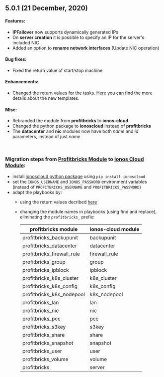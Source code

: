 ## 5.0.1 (21 December, 2020)

#### Features:
- **IPFailover** now supports dynamically generated IPs
- On **server creation** it is possible to specify an IP for the server's included NIC
- Added an option to **rename network interfaces** (Update NIC operation)

#### Bug fixes:
- Fixed the return value of start/stop machine

#### Enhancements:
- Changed the return values for the tasks. [Here](README.md#return-values) you can find the more details about the new templates.

#### Misc:
- Rebranded the module from **profitbricks** to **ionos-cloud**
- Changed the python package to **ionoscloud** instead of **profitbricks**
- The **datacenter** and **nic** modules now have both _name_ and _id_ parameters, instead of just _name_


<br>

### Migration steps from [Profitbricks Module](https://github.com/ionos-enterprise/profitbricks-module-ansible) to [Ionos Cloud Module](https://github.com/ionos-cloud/sdk-ansible):
- install [ionoscloud python package](https://pypi.org/project/ionoscloud) using `pip install ionoscloud`
- set the `IONOS_USERNAME` and `IONOS_PASSWORD` environment variables (instead of `PROFITBRICKS_USERNAME` and `PROFITBRICKS_PASSWORD`)
- adapt the playbooks by:
    - using the return values decribed [here](README.md#return-values)
    - changing the module names in playbooks (using find and replace), eliminating the `profitbricks_` prefix:

        | profitbricks module           | ionos-cloud module            |
        |-------------------------------|-------------------------------|
        | profitbricks_backupunit       | backupunit                    |
        | profitbricks_datacenter       | datacenter                    |
        | profitbricks_firewall_rule    | firewall_rule                 |
        | profitbricks_group            | group                         |
        | profitbricks_ipblock          | ipblock                       |
        | profitbricks_k8s_cluster      | k8s_cluster                   |
        | profitbricks_k8s_config       | k8s_config                    |
        | profitbricks_k8s_nodepool     | k8s_nodepool                  |
        | profitbricks_lan              | lan                           |
        | profitbricks_nic              | nic                           |
        | profitbricks_pcc              | pcc                           |
        | profitbricks_s3key            | s3key                         |
        | profitbricks_share            | share                         |
        | profitbricks_snapshot         | snapshot                      |
        | profitbricks_user             | user                          |
        | profitbricks_volume           | volume                        |
        | profitbricks                  | server                        |
